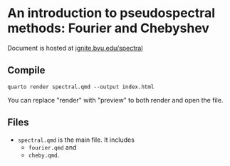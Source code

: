 
# An introduction to pseudospectral methods: Fourier and Chebyshev

Document is hosted at [ignite.byu.edu/spectral](https://ignite.byu.edu/spectral)

## Compile
`quarto render spectral.qmd --output index.html`

You can replace "render" with "preview" to both render and open the file. 

## Files

- `spectral.qmd` is the main file. It includes 
    - `fourier.qmd` and 
    - `cheby.qmd`. 
    

